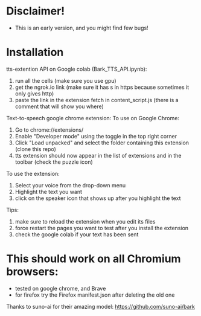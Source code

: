 # Disclaimer! 
- This is an early version, and you might find few bugs!

# Installation 

tts-extention API on Google colab (Bark_TTS_API.ipynb):
1. run all the cells (make sure you use gpu)
2. get the ngrok.io link (make sure it has s in https because sometimes it only gives http)
3. paste the link in the extension fetch in content_script.js (there is a comment that will show you where)

Text-to-speech google chrome extension: 
To use on Google Chrome:
1. Go to chrome://extensions/
2. Enable "Developer mode" using the toggle in the top right corner
3. Click "Load unpacked" and select the folder containing this extension (clone this repo) 
4. tts extension should now appear in the list of extensions and in the toolbar (check the puzzle icon)

To use the extension:
1. Select your voice from the drop-down menu
2. Highlight the text you want 
3. click on the speaker icon that shows up after you highlight the text

Tips:
1. make sure to reload the extension when you edit its files
2. force restart the pages you want to test after you install the extension 
3. check the google colab if your text has been sent


# This should work on all Chromium browsers:
- tested on google chrome, and Brave 
- for firefox try the Firefox manifest.json after deleting the old one

Thanks to suno-ai for their amazing model:
https://github.com/suno-ai/bark
